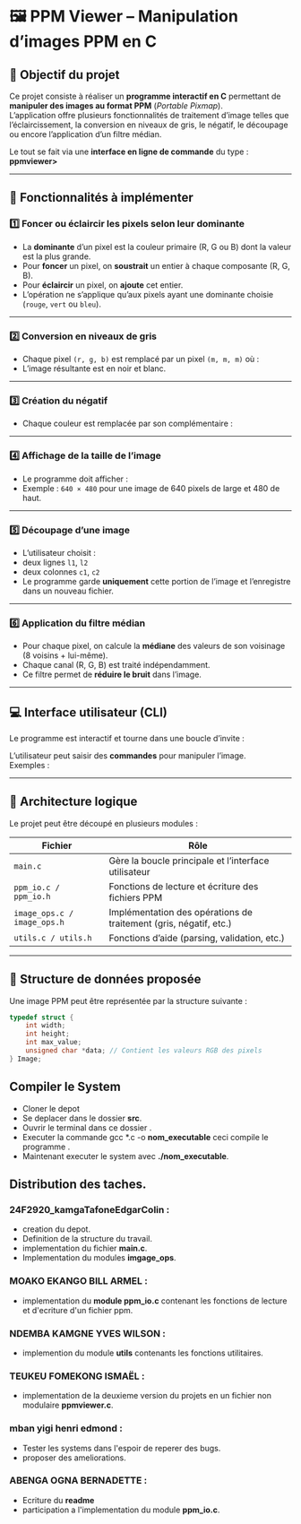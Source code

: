 # 🖼️ PPM Viewer – Manipulation d’images PPM en C

## 🎯 Objectif du projet

Ce projet consiste à réaliser un **programme interactif en C** permettant de **manipuler des images au format PPM** (*Portable Pixmap*).  
L’application offre plusieurs fonctionnalités de traitement d’image telles que l’éclaircissement, la conversion en niveaux de gris, le négatif, le découpage ou encore l’application d’un filtre médian.

Le tout se fait via une **interface en ligne de commande** du type : **ppmviewer>**


---

## 🧩 Fonctionnalités à implémenter

### 1️⃣ Foncer ou éclaircir les pixels selon leur dominante
- La **dominante** d’un pixel est la couleur primaire (R, G ou B) dont la valeur est la plus grande.
- Pour **foncer** un pixel, on **soustrait** un entier à chaque composante (R, G, B).
- Pour **éclaircir** un pixel, on **ajoute** cet entier.
- L’opération ne s’applique qu’aux pixels ayant une dominante choisie (`rouge`, `vert` ou `bleu`).

---

### 2️⃣ Conversion en niveaux de gris
- Chaque pixel `(r, g, b)` est remplacé par un pixel `(m, m, m)` où :
- L’image résultante est en noir et blanc.

---

### 3️⃣ Création du négatif
- Chaque couleur est remplacée par son complémentaire :

---

### 4️⃣ Affichage de la taille de l’image
- Le programme doit afficher :
- Exemple : `640 × 480` pour une image de 640 pixels de large et 480 de haut.

---

### 5️⃣ Découpage d’une image
- L’utilisateur choisit :
- deux lignes `l1`, `l2`
- deux colonnes `c1`, `c2`
- Le programme garde **uniquement** cette portion de l’image et l’enregistre dans un nouveau fichier.

---

### 6️⃣ Application du filtre médian
- Pour chaque pixel, on calcule la **médiane** des valeurs de son voisinage (8 voisins + lui-même).
- Chaque canal (R, G, B) est traité indépendamment.
- Ce filtre permet de **réduire le bruit** dans l’image.

---

## 💻 Interface utilisateur (CLI)

Le programme est interactif et tourne dans une boucle d’invite :


L’utilisateur peut saisir des **commandes** pour manipuler l’image.  
Exemples :


---

## 🧠 Architecture logique

Le projet peut être découpé en plusieurs modules :

| Fichier | Rôle |
|----------|------|
| `main.c` | Gère la boucle principale et l’interface utilisateur |
| `ppm_io.c / ppm_io.h` | Fonctions de lecture et écriture des fichiers PPM |
| `image_ops.c / image_ops.h` | Implémentation des opérations de traitement (gris, négatif, etc.) |
| `utils.c / utils.h` | Fonctions d’aide (parsing, validation, etc.) |

---

## 🧱 Structure de données proposée

Une image PPM peut être représentée par la structure suivante :

```c
typedef struct {
    int width;
    int height;
    int max_value;
    unsigned char *data; // Contient les valeurs RGB des pixels
} Image;
```

## Compiler le System
- Cloner le depot 
- Se deplacer dans le dossier **src**.
- Ouvrir le terminal dans ce dossier .
- Executer la commande gcc *.c  -o **nom_executable** ceci compile le programme .
- Maintenant executer le system avec  **./nom_executable**.

## Distribution des taches.

### 24F2920_kamgaTafoneEdgarColin :

- creation du depot.
- Definition de la structure du travail.
- implementation du fichier **main.c**.
- Implementation du modules  **imgage_ops**.


### MOAKO EKANGO BILL ARMEL :

- implementation du **module ppm_io.c** contenant les fonctions de lecture et d'ecriture d'un fichier ppm.

### NDEMBA KAMGNE YVES WILSON : 

- implemention du module **utils** contenants les fonctions utilitaires.

### TEUKEU FOMEKONG ISMAËL : 

- implementation de la deuxieme version du projets en un fichier non modulaire **ppmviewer.c**.

### mban yigi henri edmond :

- Tester les systems dans l'espoir de reperer des bugs.
- proposer des ameliorations.

### ABENGA OGNA BERNADETTE : 

- Ecriture du **readme**
- participation a l'implementation du module **ppm_io.c**.
